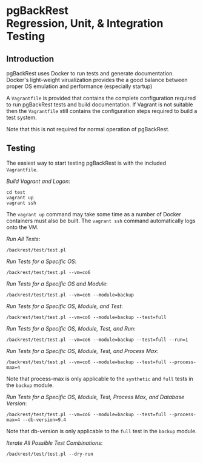 # pgBackRest <br/> Regression, Unit, & Integration Testing

## Introduction

pgBackRest uses Docker to run tests and generate documentation. Docker's light-weight virualization provides the a good balance between proper OS emulation and performance (especially startup)

A `Vagrantfile` is provided that contains the complete configuration required to run pgBackRest tests and build documentation. If Vagrant is not suitable then the `Vagrantfile` still contains the configuration steps required to build a test system.

Note that this is not required for normal operation of pgBackRest.

## Testing

The easiest way to start testing pgBackRest is with the included `Vagrantfile`.

_Build Vagrant and Logon_:
```
cd test
vagrant up
vagrant ssh
```
The `vagrant up` command may take some time as a number of Docker containers must also be built. The `vagrant ssh` command automatically logs onto the VM.

_Run All Tests_:
```
/backrest/test/test.pl
```
_Run Tests for a Specific OS_:
```
/backrest/test/test.pl --vm=co6
```
_Run Tests for a Specific OS and Module_:
```
/backrest/test/test.pl --vm=co6 --module=backup
```
_Run Tests for a Specific OS, Module, and Test_:
```
/backrest/test/test.pl --vm=co6 --module=backup --test=full
```
_Run Tests for a Specific OS, Module, Test, and Run_:
```
/backrest/test/test.pl --vm=co6 --module=backup --test=full --run=1
```
_Run Tests for a Specific OS, Module, Test, and Process Max_:
```
/backrest/test/test.pl --vm=co6 --module=backup --test=full --process-max=4
```
Note that process-max is only applicable to the `synthetic` and `full` tests in the `backup` module.

_Run Tests for a Specific OS, Module, Test, Process Max, and Database Version_:
```
/backrest/test/test.pl --vm=co6 --module=backup --test=full --process-max=4 --db-version=9.4
```
Note that db-version is only applicable to the `full` test in the `backup` module.

_Iterate All Possible Test Combinations_:
```
/backrest/test/test.pl --dry-run
```
